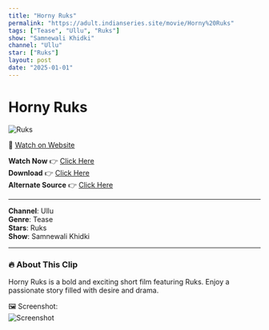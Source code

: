 ```yaml
---
title: "Horny Ruks"
permalink: "https://adult.indianseries.site/movie/Horny%20Ruks"
tags: ["Tease", "Ullu", "Ruks"]
show: "Samnewali Khidki"
channel: "Ullu"
star: ["Ruks"]
layout: post
date: "2025-01-01"
---
```


# Horny Ruks

![Ruks](https://shorts.desisins.com/wp-content/uploads/2024/02/Ruks-Samnewali-Khidki-Ullu-DesiSins.com_.jpg)

🔗 [Watch on Website](https://adult.indianseries.site/movie/Horny%20Ruks)

**Watch Now** 👉 [Click Here](https://adult.indianseries.site/movie/Horny%20Ruks)  
**Download** 👉 [Click Here](https://adult.indianseries.site/movie/Horny%20Ruks)  
**Alternate Source** 👉 [Click Here](https://adult.indianseries.site/movie/Horny%20Ruks)

---

**Channel**: Ullu  
**Genre**: Tease  
**Stars**: Ruks  
**Show**: Samnewali Khidki

---

### 🔥 About This Clip

Horny Ruks is a bold and exciting short film featuring Ruks. Enjoy a passionate story filled with desire and drama.
 
🖼️ Screenshot:  
![Screenshot](https://shorts.desisins.com/wp-content/uploads/2024/02/Ruks-Samnewali-Khidki-Ullu-DesiSins.com_.jpg)
